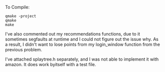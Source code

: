 To Compile:

	qmake -project
	qmake
	make
	
I've also commented out my recommendations functions, due to it sometimes segfaults at runtime and I could not figure out the issue why. As a result, I didn't want to lose points from my login_window function from the previous problem.

I've attached splaytree.h separately, and I was not able to implement it with amazon. It does work byitself with a test file.
